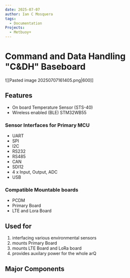 ```yaml
---
date: 2025-07-07
author: Ian C Mosquera
tags:
  - Documentation
Projects:
  - Metbuoy+
---
```

# Command and Data Handling "C&DH" Baseboard

![[Pasted image 20250707161405.png|600]]
## Features
- On board Temperature Sensor (STS-40)
- Wireless enabled (BLE) STM32WB55
### Sensor Interfaces for Primary MCU

- UART
- SPI
- I2C
- RS232
- RS485
- CAN
- SDI12
- 4 x Input, Output, ADC
- USB

### Compatible Mountable boards
- PCDM
- Primary Board
- LTE and Lora Board
## Used for
1. interfacing various environmental sensors
2. mounts Primary Board
3. mounts LTE Board and LoRa board
4. provides auxilary power for the whole arQ


## Major Components
